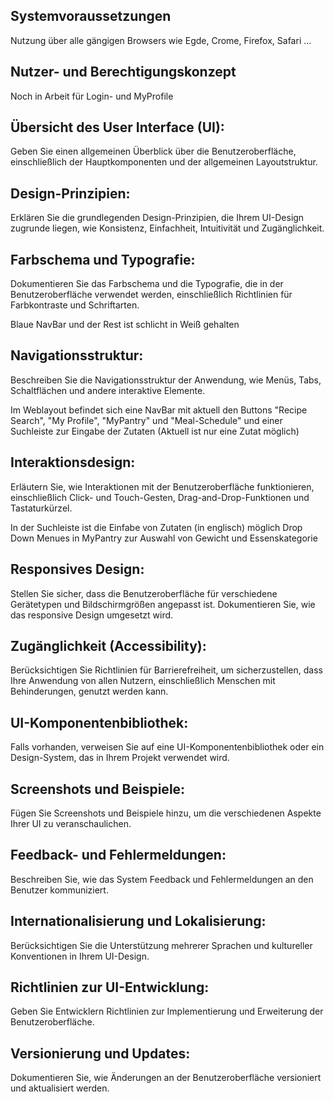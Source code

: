 ## Systemvoraussetzungen
Nutzung über alle gängigen Browsers wie Egde, Crome, Firefox, Safari ...

## Nutzer- und Berechtigungskonzept
Noch in Arbeit für Login- und MyProfile

## Übersicht des User Interface (UI): 
Geben Sie einen allgemeinen Überblick über die Benutzeroberfläche, einschließlich der Hauptkomponenten und der allgemeinen Layoutstruktur.

## Design-Prinzipien: 
Erklären Sie die grundlegenden Design-Prinzipien, die Ihrem UI-Design zugrunde liegen, wie Konsistenz, Einfachheit, Intuitivität und Zugänglichkeit.

## Farbschema und Typografie: 
Dokumentieren Sie das Farbschema und die Typografie, die in der Benutzeroberfläche verwendet werden, einschließlich Richtlinien für Farbkontraste und Schriftarten.

Blaue NavBar und der Rest ist schlicht in Weiß gehalten

## Navigationsstruktur: 
Beschreiben Sie die Navigationsstruktur der Anwendung, wie Menüs, Tabs, Schaltflächen und andere interaktive Elemente.

Im Weblayout befindet sich eine NavBar mit aktuell den Buttons "Recipe Search", "My Profile", "MyPantry" und "Meal-Schedule" und einer Suchleiste
zur Eingabe der Zutaten (Aktuell ist nur eine Zutat möglich)

## Interaktionsdesign: 
Erläutern Sie, wie Interaktionen mit der Benutzeroberfläche funktionieren, einschließlich Click- und Touch-Gesten, Drag-and-Drop-Funktionen und Tastaturkürzel.

In der Suchleiste ist die Einfabe von Zutaten (in englisch) möglich
Drop Down Menues in MyPantry zur Auswahl von Gewicht und Essenskategorie

## Responsives Design: 
Stellen Sie sicher, dass die Benutzeroberfläche für verschiedene Gerätetypen und Bildschirmgrößen angepasst ist. Dokumentieren Sie, wie das responsive Design umgesetzt wird.

## Zugänglichkeit (Accessibility): 
Berücksichtigen Sie Richtlinien für Barrierefreiheit, um sicherzustellen, dass Ihre Anwendung von allen Nutzern, einschließlich Menschen mit Behinderungen, genutzt werden kann.

## UI-Komponentenbibliothek: 
Falls vorhanden, verweisen Sie auf eine UI-Komponentenbibliothek oder ein Design-System, das in Ihrem Projekt verwendet wird.

## Screenshots und Beispiele: 
Fügen Sie Screenshots und Beispiele hinzu, um die verschiedenen Aspekte Ihrer UI zu veranschaulichen.

## Feedback- und Fehlermeldungen: 
Beschreiben Sie, wie das System Feedback und Fehlermeldungen an den Benutzer kommuniziert.

## Internationalisierung und Lokalisierung: 
Berücksichtigen Sie die Unterstützung mehrerer Sprachen und kultureller Konventionen in Ihrem UI-Design.

## Richtlinien zur UI-Entwicklung: 
Geben Sie Entwicklern Richtlinien zur Implementierung und Erweiterung der Benutzeroberfläche.

## Versionierung und Updates: 
Dokumentieren Sie, wie Änderungen an der Benutzeroberfläche versioniert und aktualisiert werden.
